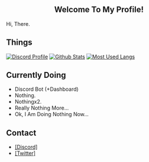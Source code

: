 <h2 align='center'>Welcome To My Profile!</h2>

Hi, There.

## Things
[![Discord Profile](https://lanyard-profile-readme.vercel.app/api/899400183396302918)](https://github.com/thejoaqun)
[![Github Stats](https://github-readme-stats.vercel.app/api?username=thejoaqun&include_all_commits=true&show_icons=true&hide_border=true&hide_title=true&count_private=true&theme=dark)](https://github.com/thejoaqun)
[![Most Used Langs](https://github-readme-stats.vercel.app/api/top-langs/?username=thejoaqun&layout=compact&theme=dark)](https://github.com/thejoaqun)

## Currently Doing
* Discord Bot (+Dashboard)
* Nothing.
* Nothingx2.
* Really Nothing More...
* Ok, I Am Doing Nothing Now...

## Contact
* [[Discord]](https://discord.com/users/899400183396302918)
* [[Twitter]](https://twitter.com/thejoaqun)